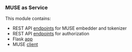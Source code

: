 ### MUSE as Service
This module contains:
- REST API [endpoints](https://github.com/dayyass/muse_as_service/blob/main/muse_as_service/endpoints.py) for MUSE embedder and tokenizer
- REST API [endpoints](https://github.com/dayyass/muse_as_service/blob/main/muse_as_service/auth.py) for authorization
- Flask [app](https://github.com/dayyass/muse_as_service/blob/main/muse_as_service/app.py)
- MUSE [client](https://github.com/dayyass/muse_as_service/blob/main/muse_as_service/client.py)
